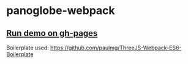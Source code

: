 # panoglobe-webpack

## [Run demo on gh-pages](https://weiserhei.github.io/panoglobe-webpack/build/public/)

Boilerplate used:
https://github.com/paulmg/ThreeJS-Webpack-ES6-Boilerplate
